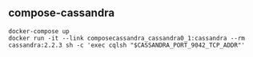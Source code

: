 compose-cassandra
-----------------

```
docker-compose up
docker run -it --link composecassandra_cassandra0_1:cassandra --rm cassandra:2.2.3 sh -c 'exec cqlsh "$CASSANDRA_PORT_9042_TCP_ADDR"'
```

